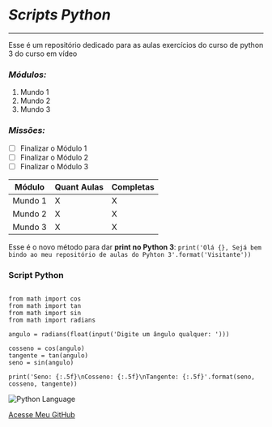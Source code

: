 # __*Scripts Python*__

---

Esse é um repositório dedicado para as aulas exercícios do curso de python 3 do curso em vídeo

### __*Módulos:*__

1. Mundo 1
2. Mundo 2
3. Mundo 3

### __*Missões:*__

- [ ] Finalizar o Módulo 1
- [ ] Finalizar o Módulo 2
- [ ] Finalizar o Módulo 3

Módulo | Quant Aulas | Completas
---|---|---
Mundo 1 | X | X
Mundo 2 | X | X
Mundo 3 | X | X

Esse é o novo método para dar **print no Python 3**: `print('Olá {}, Sejá bem bindo ao meu repositório de aulas do Pyhton 3'.format('Visitante'))`

### Script Python

```

from math import cos
from math import tan
from math import sin
from math import radians

angulo = radians(float(input('Digite um ângulo qualquer: ')))

cosseno = cos(angulo)
tangente = tan(angulo)
seno = sin(angulo)

print('Seno: {:.5f}\nCosseno: {:.5f}\nTangente: {:.5f}'.format(seno, cosseno, tangente))

```


![Python Language](https://upload.wikimedia.org/wikipedia/commons/0/0a/Python.svg)

[Acesse Meu GitHub](https://github.com/EduardoMoreiraDeSouza)